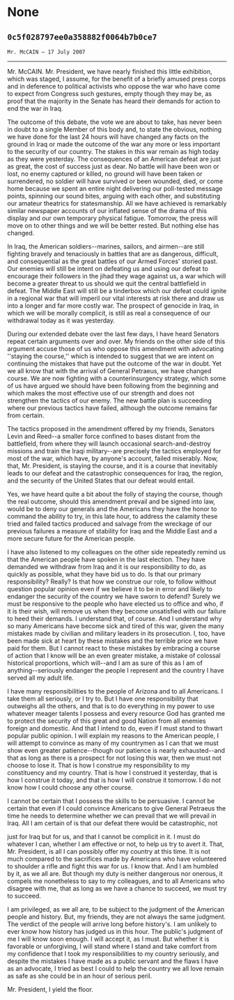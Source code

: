# None
## `0c5f028797ee0a358882f0064b7b0ce7`
`Mr. McCAIN — 17 July 2007`

---


Mr. McCAIN. Mr. President, we have nearly finished this little 
exhibition, which was staged, I assume, for the benefit of a briefly 
amused press corps and in deference to political activists who oppose 
the war who have come to expect from Congress such gestures, empty 
though they may be, as proof that the majority in the Senate has heard 
their demands for action to end the war in Iraq.

The outcome of this debate, the vote we are about to take, has never 
been in doubt to a single Member of this body and, to state the 
obvious, nothing we have done for the last 24 hours will have changed 
any facts on the ground in Iraq or made the outcome of the war any more 
or less important to the security of our country. The stakes in this 
war remain as high today as they were yesterday. The consequences of an 
American defeat are just as great, the cost of success just as dear. No 
battle will have been won or lost, no enemy captured or killed, no 
ground will have been taken or surrendered, no soldier will have 
survived or been wounded, died, or come home because we spent an entire 
night delivering our poll-tested message points, spinning our sound 
bites, arguing with each other, and substituting our amateur theatrics 
for statesmanship. All we have achieved is remarkably similar newspaper 
accounts of our inflated sense of the drama of this display and our own 
temporary physical fatigue. Tomorrow, the press will move on to other 
things and we will be better rested. But nothing else has changed.

In Iraq, the American soldiers--marines, sailors, and airmen--are 
still fighting bravely and tenaciously in battles that are as 
dangerous, difficult, and consequential as the great battles of our 
Armed Forces' storied past. Our enemies will still be intent on 
defeating us and using our defeat to encourage their followers in the 
jihad they wage against us, a war which will become a greater threat to 
us should we quit the central battlefield in defeat. The Middle East 
will still be a tinderbox which our defeat could ignite in a regional 
war that will imperil our vital interests at risk there and draw us 
into a longer and far more costly war. The prospect of genocide in 
Iraq, in which we will be morally complicit, is still as real a 
consequence of our withdrawal today as it was yesterday.

During our extended debate over the last few days, I have heard 
Senators repeat certain arguments over and over. My friends on the 
other side of this argument accuse those of us who oppose this 
amendment with advocating ''staying the course,'' which is intended to 
suggest that we are intent on continuing the mistakes that have put the 
outcome of the war in doubt. Yet we all know that with the arrival of 
General Petraeus, we have changed course. We are now fighting with a 
counterinsurgency strategy, which some of us have argued we should have 
been following from the beginning and which makes the most effective 
use of our strength and does not strengthen the tactics of our enemy. 
The new battle plan is succeeding where our previous tactics have 
failed, although the outcome remains far from certain.

The tactics proposed in the amendment offered by my friends, Senators 
Levin and Reed--a smaller force confined to bases distant from the 
battlefield, from where they will launch occasional search-and-destroy 
missions and train the Iraqi military--are precisely the tactics 
employed for most of the war, which have, by anyone's account, failed 
miserably. Now, that, Mr. President, is staying the course, and it is a 
course that inevitably leads to our defeat and the catastrophic 
consequences for Iraq, the region, and the security of the United 
States that our defeat would entail.

Yes, we have heard quite a bit about the folly of staying the course, 
though the real outcome, should this amendment prevail and be signed 
into law, would be to deny our generals and the Americans they have the 
honor to command the ability to try, in this late hour, to address the 
calamity these tried and failed tactics produced and salvage from the 
wreckage of our previous failures a measure of stability for Iraq and 
the Middle East and a more secure future for the American people.

I have also listened to my colleagues on the other side repeatedly 
remind us that the American people have spoken in the last election. 
They have demanded we withdraw from Iraq and it is our responsibility 
to do, as quickly as possible, what they have bid us to do. Is that our 
primary responsibility? Really? Is that how we construe our role, to 
follow without question popular opinion even if we believe it to be in 
error and likely to endanger the security of the country we have sworn 
to defend? Surely we must be responsive to the people who have elected 
us to office and who, if it is their wish, will remove us when they 
become unsatisfied with our failure to heed their demands. I understand 
that, of course. And I understand why so many Americans have become 
sick and tired of this war, given the many mistakes made by civilian 
and military leaders in its prosecution. I, too, have been made sick at 
heart by these mistakes and the terrible price we have paid for them. 
But I cannot react to these mistakes by embracing a course of action 
that I know will be an even greater mistake, a mistake of colossal 
historical proportions, which will--and I am as sure of this as I am of 
anything--seriously endanger the people I represent and the country I 
have served all my adult life.

I have many responsibilities to the people of Arizona and to all 
Americans. I take them all seriously, or I try to. But I have one 
responsibility that outweighs all the others, and that is to do 
everything in my power to use whatever meager talents I possess and 
every resource God has granted me to protect the security of this great 
and good Nation from all enemies foreign and domestic. And that I 
intend to do, even if I must stand to thwart popular public opinion. I 
will explain my reasons to the American people, I will attempt to 
convince as many of my countrymen as I can that we must show even 
greater patience--though our patience is nearly exhausted--and that as 
long as there is a prospect for not losing this war, then we must not 
choose to lose it. That is how I construe my responsibility to my 
constituency and my country. That is how I construed it yesterday, that 
is how I construe it today, and that is how I will construe it 
tomorrow. I do not know how I could choose any other course.

I cannot be certain that I possess the skills to be persuasive. I 
cannot be certain that even if I could convince Americans to give 
General Petraeus the time he needs to determine whether we can prevail 
that we will prevail in Iraq. All I am certain of is that our defeat 
there would be catastrophic, not


just for Iraq but for us, and that I cannot be complicit in it. I must 
do whatever I can, whether I am effective or not, to help us try to 
avert it. That, Mr. President, is all I can possibly offer my country 
at this time. It is not much compared to the sacrifices made by 
Americans who have volunteered to shoulder a rifle and fight this war 
for us. I know that. And I am humbled by it, as we all are. But though 
my duty is neither dangerous nor onerous, it compels me nonetheless to 
say to my colleagues, and to all Americans who disagree with me, that 
as long as we have a chance to succeed, we must try to succeed.


I am privileged, as we all are, to be subject to the judgment of the 
American people and history. But, my friends, they are not always the 
same judgment. The verdict of the people will arrive long before 
history's. I am unlikely to ever know how history has judged us in this 
hour. The public's judgment of me I will know soon enough. I will 
accept it, as I must. But whether it is favorable or unforgiving, I 
will stand where I stand and take comfort from my confidence that I 
took my responsibilities to my country seriously, and despite the 
mistakes I have made as a public servant and the flaws I have as an 
advocate, I tried as best I could to help the country we all love 
remain as safe as she could be in an hour of serious peril.

Mr. President, I yield the floor.